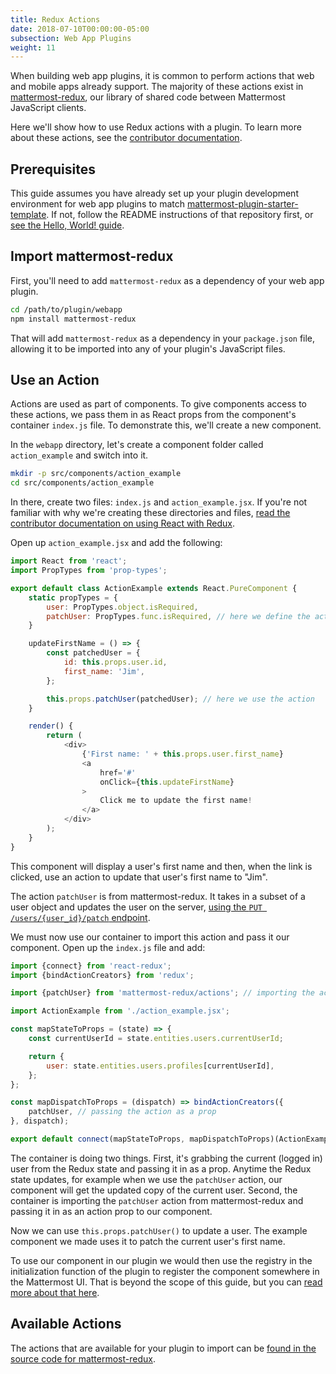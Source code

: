 ```yaml
---
title: Redux Actions
date: 2018-07-10T00:00:00-05:00
subsection: Web App Plugins
weight: 11
---
```


When building web app plugins, it is common to perform actions that web and mobile apps already support. The majority of these actions exist in [mattermost-redux](https://github.com/mattermost/mattermost-redux), our library of shared code between Mattermost JavaScript clients.

Here we'll show how to use Redux actions with a plugin. To learn more about these actions, see the [contributor documentation](/contribute/redux/actions).

## Prerequisites

This guide assumes you have already set up your plugin development environment for web app plugins to match [mattermost-plugin-starter-template](https://github.com/mattermost/mattermost-plugin-starter-template). If not, follow the README instructions of that repository first, or [see the Hello, World! guide](/extend/plugins/webapp/hello-world).

## Import mattermost-redux

First, you'll need to add `mattermost-redux` as a dependency of your web app plugin.

```bash
cd /path/to/plugin/webapp
npm install mattermost-redux
```

That will add `mattermost-redux` as a dependency in your `package.json` file, allowing it to be imported into any of your plugin's JavaScript files.

## Use an Action

Actions are used as part of components. To give components access to these actions, we pass them in as React props from the component's container `index.js` file. To demonstrate this, we'll create a new component.

In the `webapp` directory, let's create a component folder called `action_example` and switch into it.

```bash
mkdir -p src/components/action_example
cd src/components/action_example
```

In there, create two files: `index.js` and `action_example.jsx`. If you're not familiar with why we're creating these directories and files, [read the contributor documentation on using React with Redux](/contribute/redux/react-redux).

Open up `action_example.jsx` and add the following:

```javascript
import React from 'react';
import PropTypes from 'prop-types';

export default class ActionExample extends React.PureComponent {
    static propTypes = {
        user: PropTypes.object.isRequired,
        patchUser: PropTypes.func.isRequired, // here we define the action as a prop
    }

    updateFirstName = () => {
        const patchedUser = {
            id: this.props.user.id,
            first_name: 'Jim',
        };

        this.props.patchUser(patchedUser); // here we use the action
    }

    render() {
        return (
            <div>
                {'First name: ' + this.props.user.first_name}
                <a
                    href='#'
                    onClick={this.updateFirstName}
                >
                    Click me to update the first name!
                </a>
            </div>
        );
    }
}
```

This component will display a user's first name and then, when the link is clicked, use an action to update that user's first name to "Jim".

The action `patchUser` is from mattermost-redux. It takes in a subset of a user object and updates the user on the server, [using the `PUT /users/{user_id}/patch` endpoint](https://api.mattermost.com/#tag/users%2Fpaths%2F~1users~1%7Buser_id%7D~1patch%2Fput).

We must now use our container to import this action and pass it our component. Open up the `index.js` file and add:

```javascript
import {connect} from 'react-redux';
import {bindActionCreators} from 'redux';

import {patchUser} from 'mattermost-redux/actions'; // importing the action

import ActionExample from './action_example.jsx';

const mapStateToProps = (state) => {
    const currentUserId = state.entities.users.currentUserId;

    return {
        user: state.entities.users.profiles[currentUserId],
    };
};

const mapDispatchToProps = (dispatch) => bindActionCreators({
    patchUser, // passing the action as a prop
}, dispatch);

export default connect(mapStateToProps, mapDispatchToProps)(ActionExample);
```

The container is doing two things. First, it's grabbing the current (logged in) user from the Redux state and passing it in as a prop. Anytime the Redux state updates, for example when we use the `patchUser` action, our component will get the updated copy of the current user. Second, the container is importing the `patchUser` action from mattermost-redux and passing it in as an action prop to our component.

Now we can use `this.props.patchUser()` to update a user. The example component we made uses it to patch the current user's first name.

To use our component in our plugin we would then use the registry in the initialization function of the plugin to register the component somewhere in the Mattermost UI. That is beyond the scope of this guide, but you can [read more about that here](/extend/plugins/webapp/reference).

## Available Actions

The actions that are available for your plugin to import can be [found in the source code for mattermost-redux](https://github.com/mattermost/mattermost-redux/tree/master/src/actions).
